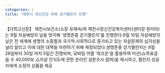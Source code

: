 ```yaml
---
categories: c
title: "제천시 정신건강 회복 걷기챌린지 진행"
---
```

【더최고신문】 제천시보건소(소장 유재숙)와 제천시정신건강복지센터(센터장 원미라)는 9월 자살예방의 날을 맞이해 ‘생명존중 걷기챌린지’를 진행한다.9월 10일 자살예방의 날은 전 세계에 생명의 소중함과 국가적·사회적으로 증가되고 있는 자살문제의 심각성을 널리 알리고 이에 대한 대책을 마련하기 위해 제정되었다.생명존중 걷기챌린지는 9월 26일부터 30일 까지 5일간 진행되며, 모바일 어플 ‘워크온’을 활용하여 미션(△목표걸음 수 40,000보 △자살 인식도에 관한 온라인 설문조사 참여)을 제시하고, 챌린지 성공자에게 소정의 상품을 제공